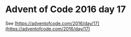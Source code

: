 # Advent of Code 2016 day 17

See [https://adventofcode.com/2016/day/17](https://adventofcode.com/2016/day/17)
